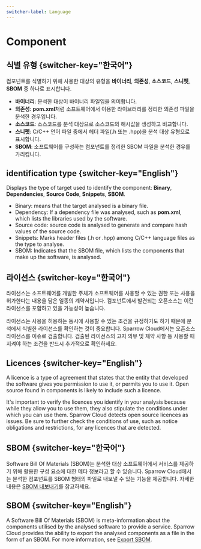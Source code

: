 ```yaml
---
switcher-label: Language
---
```


# Component

## 식별 유형 {switcher-key="한국어"}

컴포넌트를 식별하기 위해 사용한 대상의 유형을 **바이너리**, **의존성**, **소스코드**, **스니펫**, **SBOM** 중 하나로 표시합니다. 

- **바이너리**: 분석한 대상이 바이너리 파일임을 의미합니다. 
- **의존성**: **pom.xml**처럼 소프트웨어에서 이용한 라이브러리를 정리한 의존성 파일을 분석한 경우입니다. 
- **소스코드**: 소스코드를 분석 대상으로 소스코드의 해시값을 생성하고 비교합니다. 
- **스니펫**: C/C++ 언어 파일 중에서 헤더 파일(.h 또는 .hpp)을 분석 대상 유형으로 표시합니다. 
- **SBOM**: 소프트웨어를 구성하는 컴포넌트를 정리한 SBOM 파일을 분석한 경우를 가리킵니다.


## identification type {switcher-key="English"}

Displays the type of target used to identify the component: **Binary**, **Dependencies**, **Source Code**, **Snippets**, **SBOM**.

- Binary: means that the target analysed is a binary file.
- Dependency: If a dependency file was analysed, such as **pom.xml**, which lists the libraries used by the software.
- Source code: source code is analysed to generate and compare hash values of the source code.
- Snippets: Marks header files (.h or .hpp) among C/C++ language files as the type to analyse.
- SBOM: Indicates that the SBOM file, which lists the components that make up the software, is analysed.


## 라이선스  {switcher-key="한국어"}

라이선스는 소프트웨어를 개발한 주체가 소프트웨어를 사용할 수 있는 권한 또는 사용을 허가한다는 내용을 담은 일종의 계약서입니다. 컴포넌트에서 발견되는 오픈소스는 이런 라이선스를 포함하고 있을 가능성이 높습니다. 

라이선스는 사용을 허용하는 동시에 사용할 수 있는 조건을 규정하기도 하기 때문에 분석에서 식별한 라이선스를 확인하는 것이 중요합니다. Sparrow Cloud에서는 오픈소스 라이선스를 이슈로 검출합니다. 검출된 라이선스의 고지 의무 및 제약 사항 등 사용할 때 지켜야 하는 조건을 반드시 추가적으로 확인하세요.


## Licences {switcher-key="English"}

A licence is a type of agreement that states that the entity that developed the software gives you permission to use it, or permits you to use it. Open source found in components is likely to include such a licence.

It's important to verify the licences you identify in your analysis because while they allow you to use them, they also stipulate the conditions under which you can use them. Sparrow Cloud detects open source licences as issues. Be sure to further check the conditions of use, such as notice obligations and restrictions, for any licences that are detected.


## SBOM {switcher-key="한국어"}

Software Bill Of Materials (SBOM)는 분석한 대상 소프트웨어에서 서비스를 제공하기 위해 활용한 구성 요소에 대한 메타 정보라고 할 수 있습니다. Sparrow Cloud에서는 분석한 컴포넌트를 SBOM 형태의 파일로 내보낼 수 있는 기능을 제공합니다. 
자세한 내용은 [SBOM 내보내기](Export-SBOM.md)를 참고하세요.


## SBOM {switcher-key="English"}

A Software Bill Of Materials (SBOM) is meta-information about the components utilised by the analysed software to provide a service. Sparrow Cloud provides the ability to export the analysed components as a file in the form of an SBOM.
For more information, see [Export SBOM](Export-SBOM.md).